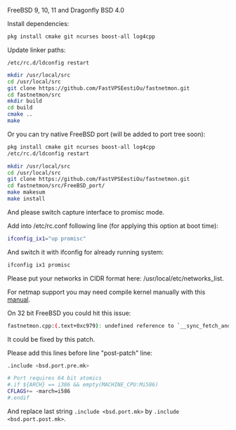 FreeBSD 9, 10, 11 and Dragonfly BSD 4.0

Install dependencies:
```bash
pkg install cmake git ncurses boost-all log4cpp
```

Update linker paths:
```
/etc/rc.d/ldconfig restart
```


```bash
mkdir /usr/local/src
cd /usr/local/src
git clone https://github.com/FastVPSEestiOu/fastnetmon.git
cd fastnetmon/src
mkdir build
cd build
cmake ..
make
```

Or you can try native FreeBSD port (will be added to port tree soon):
```bash
pkg install cmake git ncurses boost-all log4cpp
/etc/rc.d/ldconfig restart

mkdir /usr/local/src
cd /usr/local/src
git clone https://github.com/FastVPSEestiOu/fastnetmon.git
cd fastnetmon/src/FreeBSD_port/
make makesum
make install 
```

And please switch capture interface to promisc mode.

Add into /etc/rc.conf following line (for applying this option at boot time):
```bash
ifconfig_ix1="up promisc"
```

And switch it with ifconfig for already running system:
```bash
ifconfig ix1 promisc
```

Please put your networks in CIDR format here: /usr/local/etc/networks_list.

For netmap support you may need compile kernel manually with this [manual](BUILDING_FREEBSD_KERNEL_FOR_NETMAP.md).

On 32 bit FreeBSD you could hit this issue:
```bash
fastnetmon.cpp:(.text+0xc979): undefined reference to `__sync_fetch_and_add_8'
```

It could be fixed by this patch.

 Please add this lines before line "post-patch" line:
```bash
.include <bsd.port.pre.mk>

# Port requires 64 bit atomics
#.if ${ARCH} == i386 && empty(MACHINE_CPU:Mi586)
CFLAGS+= -march=i586
#.endif
```

And replace last string ```.include <bsd.port.mk>``` by ```.include
<bsd.port.post.mk>```.
